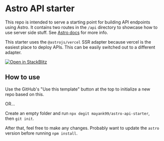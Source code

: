 # Astro API starter

This repo is intended to serve a starting point for building API endpoints using Astro. It contains two routes in the `/api` directory to showcase how to use server side stuff. See [Astro docs](https://docs.astro.build/en/guides/server-side-rendering/) for more info.

This starter uses the `@astrojs/vercel` SSR adapter because vercel is the easiest place to deploy APIs. This can be easily switched out to a different adapter.

[![Open in StackBlitz](https://developer.stackblitz.com/img/open_in_stackblitz.svg)](https://stackblitz.com/github/mayank99/astro-api-starter)

## How to use

Use the GitHub's "Use this template" button at the top to initialize a new repo based on this.

OR...

Create an empty folder and run `npx degit mayank99/astro-api-starter`, then `git init`.

After that, feel free to make any changes. Probably want to update the `astro` version before running `npm install`.
